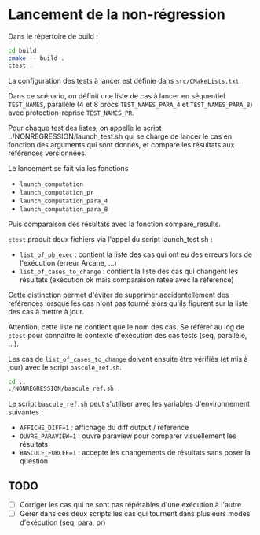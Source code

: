 # Lancement de la non-régression

Dans le répertoire de build :

```sh
cd build
cmake -- build .
ctest .
```

La configuration des tests à lancer est définie dans `src/CMakeLists.txt`.

Dans ce scénario, on définit une liste de cas à lancer en séquentiel `TEST_NAMES`, parallèle (4 et 8 procs `TEST_NAMES_PARA_4` et `TEST_NAMES_PARA_8`) avec protection-reprise `TEST_NAMES_PR`.

Pour chaque test des listes, on appelle le script ../NONREGRESSION/launch_test.sh qui se charge de lancer le cas en fonction des arguments qui sont donnés, et compare les résultats aux références versionnées.

Le lancement se fait via les fonctions 
+ `launch_computation`
+ `launch_computation_pr`
+ `launch_computation_para_4`
+ `launch_computation_para_8`

Puis comparaison des résultats avec la fonction compare_results.

`ctest` produit deux fichiers via l'appel du script launch_test.sh :
- `list_of_pb_exec` : contient la liste des cas qui ont eu des erreurs lors de l'exécution (erreur Arcane, ...)
- `list_of_cases_to_change` : contient la liste des cas qui changent les résultats (exécution ok mais comparaison ratée avec la référence)

Cette distinction permet d'éviter de supprimer accidentellement des références lorsque les cas n'ont pas tourné alors qu'ils figurent sur la liste des cas à mettre à jour.

Attention, cette liste ne contient que le nom des cas. Se référer au log de `ctest` pour connaître le contexte d'exécution des cas tests (seq, parallèle, ...).

Les cas de `list_of_cases_to_change` doivent ensuite être vérifiés (et mis à jour) avec le script `bascule_ref.sh`.

```sh
cd ..
./NONREGRESSION/bascule_ref.sh .
```

Le script `bascule_ref.sh` peut s'utiliser avec les variables d'environnement suivantes :
- `AFFICHE_DIFF=1` : affichage du diff output / reference
- `OUVRE_PARAVIEW=1` : ouvre paraview pour comparer visuellement les résultats
- `BASCULE_FORCEE=1` : accepte les changements de résultats sans poser la question

## TODO

- [ ] Corriger les cas qui ne sont pas répétables d'une exécution à l'autre
- [ ] Gérer dans ces deux scripts les cas qui tournent dans plusieurs modes d'exécution (seq, para, pr)
